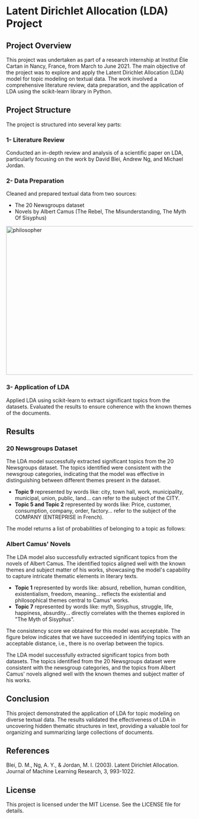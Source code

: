 # Latent Dirichlet Allocation (LDA) Project
## Project Overview
This project was undertaken as part of a research internship at Institut Élie Cartan in Nancy, France, from March to June 2021. The main objective of the project was to explore and apply the Latent Dirichlet Allocation (LDA) model for topic modeling on textual data. The work involved a comprehensive literature review, data preparation, and the application of LDA using the scikit-learn library in Python.

## Project Structure
The project is structured into several key parts:

### 1- Literature Review
Conducted an in-depth review and analysis of a scientific paper on LDA, particularly focusing on the work by David Blei, Andrew Ng, and Michael Jordan.

### 2- Data Preparation
Cleaned and prepared textual data from two sources:
- The 20 Newsgroups dataset
- Novels by Albert Camus (The Rebel, The Misunderstanding, The Myth Of Sisyphus)
<img src="https://github.com/Abdel-byf/LDA_PROJECT/assets/112027405/fb66f60e-027f-4965-aacd-b49cbc40a8d8" alt="philosopher" width="600" height="400">

### 3- Application of LDA
Applied LDA using scikit-learn to extract significant topics from the datasets.
Evaluated the results to ensure coherence with the known themes of the documents.


## Results
### 20 Newsgroups Dataset
The LDA model successfully extracted significant topics from the 20 Newsgroups dataset. The topics identified were consistent with the newsgroup categories, indicating that the model was effective in distinguishing between different themes present in the dataset.

- **Topic 9** represented by words like: city, town hall, work, municipality, municipal, union, public, land… can refer to the subject of the CITY.
- **Topic 5 and Topic 2** represented by words like: Price, customer, consumption, company, order, factory… refer to the subject of the COMPANY (ENTREPRISE in French).

The model returns a list of probabilities of belonging to a topic as follows:


### Albert Camus' Novels
The LDA model also successfully extracted significant topics from the novels of Albert Camus. The identified topics aligned well with the known themes and subject matter of his works, showcasing the model's capability to capture intricate thematic elements in literary texts.

- **Topic 1** represented by words like: absurd, rebellion, human condition, existentialism, freedom, meaning… reflects the existential and philosophical themes central to Camus' works.
- **Topic 7** represented by words like: myth, Sisyphus, struggle, life, happiness, absurdity… directly correlates with the themes explored in "The Myth of Sisyphus".

The consistency score we obtained for this model was acceptable. The figure below indicates that we have succeeded in identifying topics with an acceptable distance, i.e., there is no overlap between the topics.






The LDA model successfully extracted significant topics from both datasets. The topics identified from the 20 Newsgroups dataset were consistent with the newsgroup categories, and the topics from Albert Camus' novels aligned well with the known themes and subject matter of his works.

## Conclusion
This project demonstrated the application of LDA for topic modeling on diverse textual data. The results validated the effectiveness of LDA in uncovering hidden thematic structures in text, providing a valuable tool for organizing and summarizing large collections of documents.

## References
Blei, D. M., Ng, A. Y., & Jordan, M. I. (2003). Latent Dirichlet Allocation. Journal of Machine Learning Research, 3, 993-1022.

## License
This project is licensed under the MIT License. See the LICENSE file for details.

